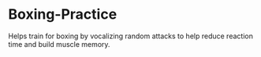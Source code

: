 # Boxing-Practice
Helps train for boxing by vocalizing random attacks to help reduce reaction time and build muscle memory. 
